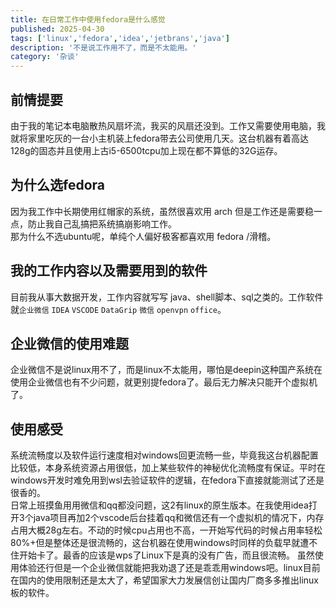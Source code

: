 ```yaml
---
title: 在日常工作中使用fedora是什么感觉
published: 2025-04-30
tags: ['linux','fedora','idea','jetbrans','java']
description: '不是说工作用不了，而是不太能用。'
category: '杂谈'
---
```


## 前情提要

由于我的笔记本电脑散热风扇坏流，我买的风扇还没到。工作又需要使用电脑，我就将家里吃灰的一台小主机装上fedora带去公司使用几天。这台机器有着高达128g的固态并且使用上古i5-6500tcpu加上现在都不算低的32G运存。

## 为什么选fedora

因为我工作中长期使用红帽家的系统，虽然很喜欢用 arch 但是工作还是需要稳一点，防止我自己乱搞把系统搞崩影响工作。  
那为什么不选ubuntu呢，单纯个人偏好极客都喜欢用 fedora /滑稽。

## 我的工作内容以及需要用到的软件

目前我从事大数据开发，工作内容就写写 java、shell脚本、sql之类的。工作软件就`企业微信` `IDEA` `VSCODE` `DataGrip` `微信` `openvpn` `office`。

## 企业微信的使用难题

企业微信不是说linux用不了，而是linux不太能用，哪怕是deepin这种国产系统在使用企业微信也有不少问题，就更别提fedora了。最后无力解决只能开个虚拟机了。

## 使用感受

系统流畅度以及软件运行速度相对windows回更流畅一些，毕竟我这台机器配置比较低，本身系统资源占用很低，加上某些软件的神秘优化流畅度有保证。平时在windows开发时难免用到wsl去验证软件的逻辑，在fedora下直接就能测试了还是很香的。  
日常上班摸鱼用用微信和qq都没问题，这2有linux的原生版本。在我使用idea打开3个java项目再加2个vscode后台挂着qq和微信还有一个虚拟机的情况下，内存占用大概28g左右。不动的时候cpu占用也不高，一开始写代码的时候占用率轻松80%+但是整体还是很流畅的，这台机器在使用windows时同样的负载早就遭不住开始卡了。最香的应该是wps了Linux下是真的没有广告，而且很流畅。
虽然使用体验还行但是一个企业微信就能把我劝退了还是乖乖用windows吧。linux目前在国内的使用限制还是太大了，希望国家大力发展信创让国内厂商多多推出linux板的软件。  